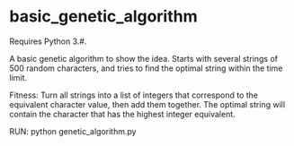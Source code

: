# basic_genetic_algorithm
Requires Python 3.#.

A basic genetic algorithm to show the idea. Starts with several strings of 500 random characters, and tries to find the optimal string within the time limit.

Fitness: Turn all strings into a list of integers that correspond to the equivalent character value, then add them together. The optimal string will contain the character that has the highest integer equivalent.

RUN: python genetic_algorithm.py
